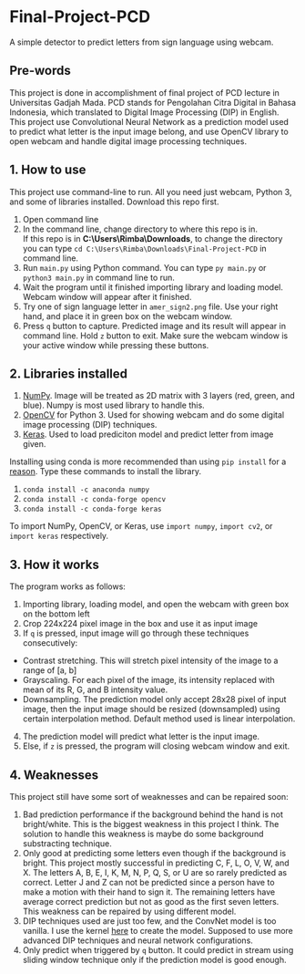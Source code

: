 # Final-Project-PCD

A simple detector to predict letters from sign language using webcam.

## Pre-words
This project is done in accomplishment of final project of PCD lecture in Universitas Gadjah Mada. PCD stands for Pengolahan Citra Digital in Bahasa Indonesia, which translated to Digital Image Processing (DIP) in English. This project use Convolutional Neural Network as a prediction model used to predict what letter is the input image belong, and use OpenCV library to open webcam and handle digital image processing techniques.

## 1. How to use
This project use command-line to run. All you need just webcam, Python 3, and some of libraries installed. Download this repo first.
1.  Open command line
2.  In the command line, change directory to where this repo is in.<br>If this repo is in **C:\Users\Rimba\Downloads**, to change the directory you can type `cd C:\Users\Rimba\Downloads\Final-Project-PCD` in command line.
3.  Run `main.py` using Python command. You can type `py main.py` or `python3 main.py` in command line to run.
4.  Wait the program until it finished importing library and loading model. Webcam window will appear after it finished.
5.  Try one of sign language letter in `amer_sign2.png` file. Use your right hand, and place it in green box on the webcam window.
6.  Press `q` button to capture. Predicted image and its result will appear in command line. Hold `z` button to exit. Make sure the webcam window is your active window while pressing these buttons.

## 2. Libraries installed
1.  <a href="http://www.numpy.org/">NumPy</a>. Image will be treated as 2D matrix with 3 layers (red, green, and blue). Numpy is most used library to handle this.
2.  <a href="https://docs.opencv.org/3.0-beta/doc/py_tutorials/py_tutorials.html">OpenCV</a> for Python 3. Used for showing webcam and do some digital image processing (DIP) techniques.
3.  <a href="https://keras.io/">Keras</a>. Used to load prediciton model and predict letter from image given.

Installing using conda is more recommended than using `pip install` for a <a href="https://stackoverflow.com/questions/29499815/how-to-install-numpy-on-windows-using-pip-install">reason</a>. Type these commands to install the library.
1.  `conda install -c anaconda numpy`
2.  `conda install -c conda-forge opencv`
3.  `conda install -c conda-forge keras`

To import NumPy, OpenCV, or Keras, use `import numpy`, `import cv2`, or `import keras` respectively.

## 3. How it works
The program works as follows:
1.  Importing library, loading model, and open the webcam with green box on the bottom left
2.  Crop 224x224 pixel image in the box and use it as input image
3.  If `q` is pressed, input image will go through these techniques consecutively:
- Contrast stretching. This will stretch pixel intensity of the image to a range of [a, b]
- Grayscaling. For each pixel of the image, its intensity replaced with mean of its R, G, and B intensity value.
- Downsampling. The prediction model only accept 28x28 pixel of input image, then the input image should be resized (downsampled) using certain interpolation method. Default method used is linear interpolation.
4.  The prediction model will predict what letter is the input image.
5.  Else, if `z` is pressed, the program will closing webcam window and exit.

## 4. Weaknesses
This project still have some sort of weaknesses and can be repaired soon:
1. Bad prediction performance if the background behind the hand is not bright/white. This is the biggest weakness in this project I think. The solution to handle this weakness is maybe do some background substracting technique.
2. Only good at predicting some letters even though if the background is bright. This project mostly successful in predicting C, F, L, O, V, W, and X. The letters A, B, E, I, K, M, N, P, Q, S, or U are so rarely predicted as correct. Letter J and Z can not be predicted since a person have to make a motion with their hand to sign it. The remaining letters have average correct prediction but not as good as the first seven letters. This weakness can be repaired by using different model.
3. DIP techniques used are just too few, and the ConvNet model is too vanilla. I use the kernel <a href="https://www.kaggle.com/ranjeetjain3/deep-learning-using-sign-langugage">here</a> to create the model. Supposed to use more advanced DIP techniques and neural network configurations.
4. Only predict when triggered by `q` button. It could predict in stream using sliding window technique only if the prediction model is good enough.
